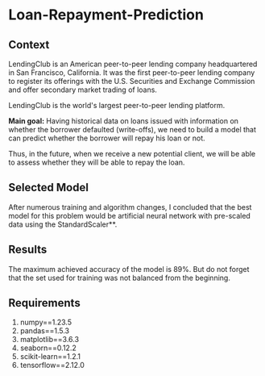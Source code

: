 # Loan-Repayment-Prediction
## Context

LendingClub is an American peer-to-peer lending company headquartered in San Francisco, California. It was the first peer-to-peer lending company to register its offerings with the U.S. Securities and Exchange Commission and offer secondary market trading of loans. 

LendingClub is the world's largest peer-to-peer lending platform.

**Main goal:** Having historical data on loans issued with information on whether the borrower defaulted (write-offs), we need to build a model that can predict whether the borrower will repay his loan or not.

Thus, in the future, when we receive a new potential client, we will be able to assess whether they will be able to repay the loan.

## Selected Model
After numerous training and algorithm changes, I concluded that the best model for this problem would be artificial neural network with pre-scaled data using the StandardScaler**.

## Results
The maximum achieved accuracy of the model is 89%. But do not forget that the set used for training was not balanced from the beginning.

## Requirements
1. numpy==1.23.5
2. pandas==1.5.3
3. matplotlib==3.6.3
4. seaborn==0.12.2
5. scikit-learn==1.2.1
6. tensorflow==2.12.0